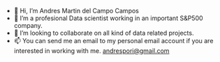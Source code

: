- 👋 Hi, I’m Andres Martin del Campo Campos
- 👀 I’m a profesional Data scientist working in an important S&P500 company.
- 💞️ I’m looking to collaborate on all kind of data related projects. 
- 📫 You can send me an email to my personal email account if you are interested in working with me. andrespori@gmail.com 

<!---
andresmartindelcamp/andresmartindelcamp is a ✨ special ✨ repository because its `README.md` (this file) appears on your GitHub profile.
You can click the Preview link to take a look at your changes.
--->
